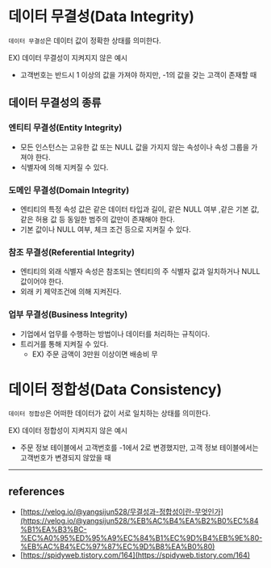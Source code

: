 # 데이터 무결성(Data Integrity)
`데이터 무결성`은 데이터 값이 정확한 상태를 의미한다.

EX) 데이터 무결성이 지켜지지 않은 예시
- 고객번호는 반드시 1 이상의 값을 가져야 하지만, -1의 값을 갖는 고객이 존재할 때

## 데이터 무결성의 종류
### 엔티티 무결성(Entity Integrity)
- 모든 인스턴스는 고유한 값 또는 NULL 값을 가지지 않는 속성이나 속성 그룹을 가져야 한다.
- 식별자에 의해 지켜질 수 있다.

### 도메인 무결성(Domain Integrity)
- 엔티티의 특정 속성 값은 같은 데이터 타입과 길이, 같은 NULL 여부 ,같은 기본 값, 같은 허용 값 등 동일한 범주의 값만이 존재해야 한다.
- 기본 값이나 NULL 여부, 체크 조건 등으로 지켜질 수 있다.

### 참조 무결성(Referential Integrity)
- 엔티티의 외래 식별자 속성은 참조되는 엔티티의 주 식별자 값과 일치하거나 NULL 값이어야 한다.
- 외래 키 제약조건에 의해 지켜진다.

### 업부 무결성(Business Integrity)
- 기업에서 업무를 수행하는 방법이나 데이터를 처리하는 규칙이다.
- 트리거를 통해 지켜질 수 있다.
    - EX) 주문 금액이 3만원 이상이면 배송비 무

# 데이터 정합성(Data Consistency)

`데이터 정합성`은 어떠한 데이터가 값이 서로 일치하는 상태를 의미한다.

EX) 데이터 정합성이 지켜지지 않은 예시

- 주문 정보 테이블에서 고객번호를 -1에서 2로 변경했지만, 고객 정보 테이블에서는 고객번호가 변경되지 않았을 때

---
## references

- [https://velog.io/@yangsijun528/무결성과-정합성이란-무엇인가](https://velog.io/@yangsijun528/%EB%AC%B4%EA%B2%B0%EC%84%B1%EA%B3%BC-%EC%A0%95%ED%95%A9%EC%84%B1%EC%9D%B4%EB%9E%80-%EB%AC%B4%EC%97%87%EC%9D%B8%EA%B0%80)
- [https://spidyweb.tistory.com/164](https://spidyweb.tistory.com/164)